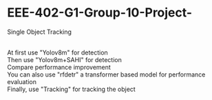 # EEE-402-G1-Group-10-Project-
Single Object Tracking

<br>
At first use "Yolov8m" for detection
<br>
Then use "Yolov8m+SAHI" for detection
<br>
Compare performance improvement
<br>
You can also use "rfdetr" a transformer based model for performance evaluation
<br>
Finally, use "Tracking" for tracking the object
